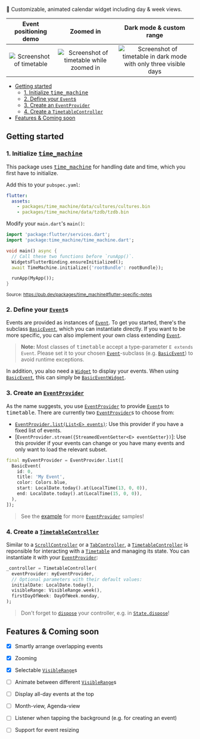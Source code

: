 📅 Customizable, animated calendar widget including day & week views.


|                                           Event positioning demo                                           |                                                            Zoomed in                                                            |                                                                    Dark mode & custom range                                                                    |
| :--------------------------------------------------------------------------------------------------------: | :-----------------------------------------------------------------------------------------------------------------------------: | :------------------------------------------------------------------------------------------------------------------------------------------------------------: |
| ![Screenshot of timetable](https://github.com/JonasWanke/timetable/raw/master/doc/screenshot.jpg?raw=true) | ![Screenshot of timetable while zoomed in](https://github.com/JonasWanke/timetable/raw/master/doc/screenshot-zoom.jpg?raw=true) | ![Screenshot of timetable in dark mode with only three visible days](https://github.com/JonasWanke/timetable/raw/master/doc/screenshot-3day-dark.jpg?raw=true) |


- [Getting started](#getting-started)
  - [1. Initialize <kbd>time_machine</kbd>](#1-initialize-kbdtimemachinekbd)
  - [2. Define your `Event`s](#2-define-your-events)
  - [3. Create an `EventProvider`](#3-create-an-eventprovider)
  - [4. Create a `TimetableController`](#4-create-a-timetablecontroller)
- [Features & Coming soon](#features--coming-soon)

## Getting started

### 1. Initialize [<kbd>time_machine</kbd>]

This package uses [<kbd>time_machine</kbd>] for handling date and time, which you first have to initialize.

Add this to your `pubspec.yaml`:
```yaml
flutter:
  assets:
    - packages/time_machine/data/cultures/cultures.bin
    - packages/time_machine/data/tzdb/tzdb.bin
```

Modify your `main.dart`'s `main()`:
```dart
import 'package:flutter/services.dart';
import 'package:time_machine/time_machine.dart';

void main() async {
  // Call these two functions before `runApp()`.
  WidgetsFlutterBinding.ensureInitialized();
  await TimeMachine.initialize({'rootBundle': rootBundle});

  runApp(MyApp());
}
```
<sup>Source: https://pub.dev/packages/time_machine#flutter-specific-notes</sup>


### 2. Define your [`Event`]s

Events are provided as instances of [`Event`]. To get you started, there's the subclass [`BasicEvent`], which you can instantiate directly. If you want to be more specific, you can also implement your own class extending [`Event`].

> **Note:** Most classes of <kbd>timetable</kbd> accept a type-parameter `E extends Event`. Please set it to your chosen [`Event`]-subclass (e.g. [`BasicEvent`]) to avoid runtime exceptions.

In addition, you also need a [`Widget`] to display your events. When using [`BasicEvent`], this can simply be [`BasicEventWidget`].


### 3. Create an [`EventProvider`]

As the name suggests, you use [`EventProvider`] to provide [`Event`]s to <kbd>timetable</kbd>. There are currently two [`EventProvider`]s to choose from:
- [`EventProvider.list(List<E> events)`][`EventProvider.list`]: Use this provider if you have a fixed list of events.
- [`EventProvider.stream({StreamedEventGetter<E> eventGetter})`]: Use this provider if your events can change or you have many events and only want to load the relevant subset.

```dart
final myEventProvider = EventProvider.list([
  BasicEvent(
    id: 0,
    title: 'My Event',
    color: Colors.blue,
    start: LocalDate.today().at(LocalTime(13, 0, 0)),
    end: LocalDate.today().at(LocalTime(15, 0, 0)),
  ),
]);
```
> See the [example][example/main.dart] for more [`EventProvider`] samples!


### 4. Create a [`TimetableController`]

Similar to a [`ScrollController`] or a [`TabController`], a [`TimetableController`] is reponsible for interacting with a [`Timetable`] and managing its state. You can instantiate it with your [`EventProvider`]:
```dart
_controller = TimetableController(
  eventProvider: myEventProvider,
  // Optional parameters with their default values:
  initialDate: LocalDate.today(),
  visibleRange: VisibleRange.week(),
  firstDayOfWeek: DayOfWeek.monday,
);
```

> Don't forget to [`dispose`][`TimetableController.dispose`] your controller, e.g. in [`State.dispose`]!


## Features & Coming soon

- [x] Smartly arrange overlapping events
- [x] Zooming
- [x] Selectable [`VisibleRange`]s
- [ ] Animate between different [`VisibleRange`]s
- [ ] Display all-day events at the top
- [ ] Month-view, Agenda-view
- [ ] Listener when tapping the background (e.g. for creating an event)
- [ ] Support for event resizing



[example/main.dart]: https://github.com/JonasWanke/timetable/blob/master/example/lib/main.dart
[<kbd>time_machine</kbd>]: https://pub.dev/packages/time_machine
<!-- Flutter -->
[`TabController`]: https://api.flutter.dev/flutter/material/TabController-class.html
[`ScrollController`]: https://api.flutter.dev/flutter/widgets/ScrollController-class.html
[`State.dispose`]: https://api.flutter.dev/flutter/widgets/State/dispose.html
[`Widget`]: https://api.flutter.dev/flutter/widgets/Widget-class.html
<!-- timetable -->
[`BasicEvent`]: https://pub.dev/documentation/timetable/latest/timetable/BasicEvent-class.html
[`BasicEventWidget`]: https://pub.dev/documentation/timetable/latest/timetable/BasicEventWidget-class.html
[`Event`]: https://pub.dev/documentation/timetable/latest/timetable/Event-class.html
[`EventProvider`]: https://pub.dev/documentation/timetable/latest/timetable/EventProvider-class.html
[`EventProvider.list`]: https://pub.dev/documentation/timetable/latest/timetable/EventProvider/EventProvider.list.html
[`EventProvider.stream`]: https://pub.dev/documentation/timetable/latest/timetable/EventProvider/EventProvider.stream.html
[`Timetable`]: https://pub.dev/documentation/timetable/latest/timetable/Timetable-class.html
[`TimetableController`]: https://pub.dev/documentation/timetable/latest/timetable/TimetableController-class.html
[`TimetableController.dispose`]: https://pub.dev/documentation/timetable/latest/timetable/TimetableController/dispose.html
[`VisibleRange`]: https://pub.dev/documentation/timetable/latest/timetable/VisibleRange-class.html
